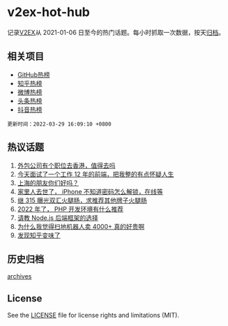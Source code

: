 # v2ex-hot-hub

 记录[V2EX](https://www.v2ex.com/)从 2021-01-06 日至今的热门话题。每小时抓取一次数据，按天[归档](archives)。
 
 ## 相关项目

- [GitHub热榜](https://github.com/snaildev/github-hot-hub)
- [知乎热榜](https://github.com/snaildev/zhihu-hot-hub)
- [微博热榜](https://github.com/snaildev/weibo-hot-hub)
- [头条热榜](https://github.com/snaildev/toutiao-hot-hub)
- [抖音热榜](https://github.com/snaildev/douyin-hot-hub)


 `更新时间：2022-03-29 16:09:10 +0800`

## 热议话题

1. [外包公司有个职位去香港，值得去吗](https://www.v2ex.com/t/843541)
1. [今天面试了一个工作 12 年的前端，把我整的有点怀疑人生](https://www.v2ex.com/t/843510)
1. [上海的朋友你们好吗？](https://www.v2ex.com/t/843460)
1. [家里人去世了， iPhone 不知道密码怎么解锁，在线等](https://www.v2ex.com/t/843462)
1. [继 315 曝光双汇火腿肠，求推荐其他牌子火腿肠](https://www.v2ex.com/t/843531)
1. [2022 年了， PHP 开发环境有什么推荐](https://www.v2ex.com/t/843525)
1. [请教 Node.js 后端框架的选择](https://www.v2ex.com/t/843442)
1. [为什么我觉得扫地机器人卖 4000+ 真的好贵啊](https://www.v2ex.com/t/843546)
1. [发现知乎变味了](https://www.v2ex.com/t/843603)

## 历史归档

[archives](archives)

## License

See the [LICENSE](LICENSE) file for license rights and limitations (MIT).
